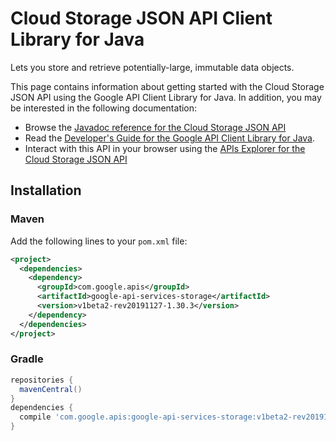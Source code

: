 # Cloud Storage JSON API Client Library for Java

Lets you store and retrieve potentially-large, immutable data objects.

This page contains information about getting started with the Cloud Storage JSON API
using the Google API Client Library for Java. In addition, you may be interested
in the following documentation:

* Browse the [Javadoc reference for the Cloud Storage JSON API][javadoc]
* Read the [Developer's Guide for the Google API Client Library for Java][google-api-client].
* Interact with this API in your browser using the [APIs Explorer for the Cloud Storage JSON API][api-explorer]

## Installation

### Maven

Add the following lines to your `pom.xml` file:

```xml
<project>
  <dependencies>
    <dependency>
      <groupId>com.google.apis</groupId>
      <artifactId>google-api-services-storage</artifactId>
      <version>v1beta2-rev20191127-1.30.3</version>
    </dependency>
  </dependencies>
</project>
```

### Gradle

```gradle
repositories {
  mavenCentral()
}
dependencies {
  compile 'com.google.apis:google-api-services-storage:v1beta2-rev20191127-1.30.3'
}
```

[javadoc]: https://googleapis.dev/java/google-api-services-storage/latest/index.html
[google-api-client]: https://github.com/googleapis/google-api-java-client/
[api-explorer]: https://developers.google.com/apis-explorer/#p/storage/v1/
